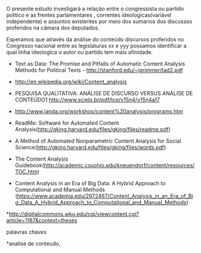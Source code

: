 
O presente estudo investigará a relação entre o congressista ou partido político  e as frentes parlamentares ,  correntes ideologicas(variável independente) e assuntos existentes por meio dos sumarios dos discussso proferidos na câmara dos deputados.


Esperamos que através da análise do conteúdo discursos proferidos no Congresso nacional entre as legislaturas xx e yyy possamos identificar a qual linha ideologica o autor ou partido tem mais afinidade.



* Text as Data: The Promise and Pitfalls of Automatic Content
Analysis Methods for Political Texts  - http://stanford.edu/~jgrimmer/tad2.pdf
* http://en.wikipedia.org/wiki/Content_analysis

* PESQUISA QUALITATIVA: ANÁLISE DE DISCURSO VERSUS ANÁLISE DE 
CONTEÚDO1 http://www.scielo.br/pdf/tce/v15n4/v15n4a17

* http://www.janda.org/workshop/content%20analysis/programs.htm

* ReadMe: Software for Automated Content Analysis(http://gking.harvard.edu/files/gking/files/readme.pdf)

* A Method of Automated Nonparametric Content Analysis for Social Science(http://gking.harvard.edu/files/gking/files/words.pdf)

* The Content Analysis Guidebook(http://academic.csuohio.edu/kneuendorf/content/resources/TOC.htm)

*  Content Analysis in an Era of Big Data: A Hybrid Approach to Computational and Manual Methods  (https://www.academia.edu/2972467/Content_Analysis_in_an_Era_of_Big_Data_A_Hybrid_Approach_to_Computational_and_Manual_Methods)

*http://digitalcommons.wku.edu/cgi/viewcontent.cgi?article=1187&context=theses



palavras chaves

*analise de conteudo, 
